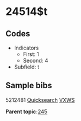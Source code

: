 # 24514$t

## Codes

-   Indicators
    -   First: 1
    -   Second: 4
-   Subfield: t

## Sample bibs

5212481 [Quicksearch](https://search.library.yale.edu/catalog/5212481) [VXWS](http://prodorbis.library.yale.edu:7014/vxws/GetHoldingsService?bibId=5212481)

**Parent topic:**[245](../../tags/245/245.md)

